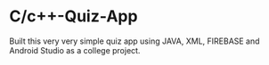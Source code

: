 # C/c++-Quiz-App
Built this very very simple quiz app using JAVA, XML, FIREBASE and Android Studio as a college project.

